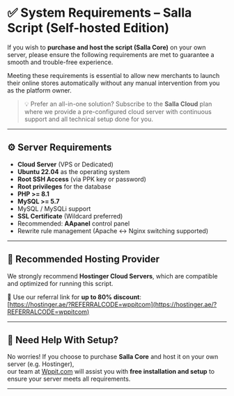 # ✅ System Requirements – Salla Script (Self-hosted Edition)

If you wish to **purchase and host the script (Salla Core)** on your own server, please ensure the following requirements are met to guarantee a smooth and trouble-free experience.

Meeting these requirements is essential to allow new merchants to launch their online stores automatically without any manual intervention from you as the platform owner.

> 💡 Prefer an all-in-one solution? Subscribe to the **Salla Cloud** plan where we provide a pre-configured cloud server with continuous support and all technical setup done for you.

---

## ⚙️ Server Requirements

- **Cloud Server** (VPS or Dedicated)
- **Ubuntu 22.04** as the operating system
- **Root SSH Access** (via PPK key or password)
- **Root privileges** for the database
- **PHP >= 8.1**
- **MySQL >= 5.7**
- MySQL / MySQLi support
- **SSL Certificate** (Wildcard preferred)
- Recommended: **AApanel** control panel
- Rewrite rule management (Apache ↔ Nginx switching supported)

---

## 🚀 Recommended Hosting Provider

We strongly recommend **Hostinger Cloud Servers**, which are compatible and optimized for running this script.

🔗 Use our referral link for **up to 80% discount**:  
[https://hostinger.ae/?REFERRALCODE=wppitcom](https://hostinger.ae/?REFERRALCODE=wppitcom)

---

## 🔧 Need Help With Setup?

No worries! If you choose to purchase **Salla Core** and host it on your own server (e.g. Hostinger),  
our team at [Wppit.com](https://www.wppit.com/ecommerce-platform/) will assist you with **free installation and setup** to ensure your server meets all requirements.

---
